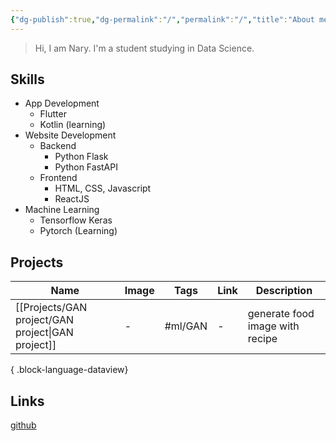 ```yaml
---
{"dg-publish":true,"dg-permalink":"/","permalink":"/","title":"About me","pinned":true}
---
```




> Hi, I am Nary. I'm a student studying in Data Science.

## Skills
- App Development
	- Flutter
	- Kotlin (learning)
- Website Development
	- Backend
		- Python Flask
		- Python FastAPI
	- Frontend
		- HTML, CSS, Javascript
		- ReactJS
- Machine Learning
	- Tensorflow Keras
	- Pytorch (Learning)

## Projects

| Name                                                 | Image | Tags    | Link | Description                     |
| ---------------------------------------------------- | ----- | ------- | ---- | ------------------------------- |
| [[Projects/GAN project/GAN project\|GAN project]] | \-    | #ml/GAN | \-   | generate food image with recipe |

{ .block-language-dataview}

## Links
[github](https://github.com/machichima)
